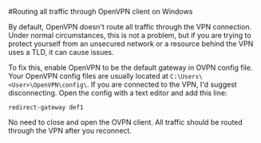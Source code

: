 #Routing all traffic through OpenVPN client on Windows

By default, OpenVPN doesn't route all traffic through the VPN connection. Under normal circumstances, this is not a problem, but if you are trying to protect yourself from an unsecured network or a resource behind the VPN uses a TLD, it can cause issues.  

To fix this, enable OpenVPN to be the default gateway in OVPN config file. Your OpenVPN config files are usually located at `C:\Users\<User>\OpenVPN\config\`.  If you are connected to the VPN, I'd suggest disconnecting. Open the config with a text editor and add this line:

```
redirect-gateway def1
```

No need to close and open the OVPN client. All traffic should be routed through the VPN after you reconnect.
